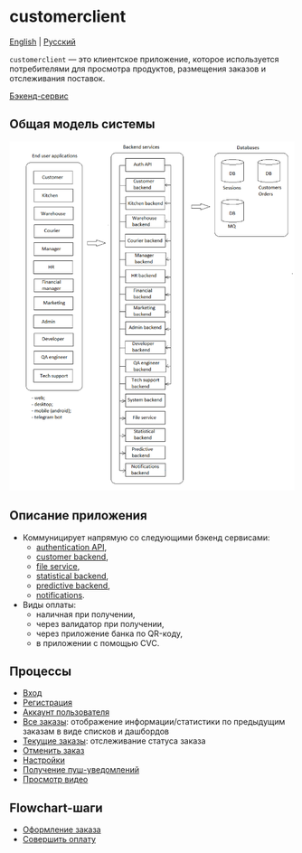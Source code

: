 # customerclient

[English](customerclient.md) | [Русский](customerclient.ru.md)

`customerclient` — это клиентское приложение, которое используется потребителями для просмотра продуктов, размещения заказов и отслеживания поставок.

[Бэкенд-сервис](../backend/customerbackend.ru.md)

## Общая модель системы

![system_overall](../img/system_overall.png)

## Описание приложения

- Коммуницирует напрямую со следующими бэкенд сервисами:
    - [authentication API](../backend/authbackend.ru.md), 
    - [customer backend](../backend/customerbackend.ru.md), 
    - [file service](../backend/fileservice.ru.md), 
    - [statistical backend](../backend/statisticalbackend.ru.md), 
    - [predictive backend](../backend/predictivebackend.ru.md), 
    - [notifications](../backend/notificationsbackend.ru.md).
- Виды оплаты:
    - наличная при получении, 
    - через валидатор при получении, 
    - через приложение банка по QR-коду,
    - в приложении с помощью CVC.

## Процессы

- [Вход](../processes/auth/signin.ru.md)
- [Регистрация](../processes/customer/signup.ru.md)
- [Аккаунт пользователя](../processes/systembackend/useraccount.ru.md)
- [Все заказы](../processes/customer/orders.ru.md): отображение информации/статистики по предыдущим заказам в виде списков и дашбордов
- [Текущие заказы](../processes/customer/pendingorders.ru.md): отслеживание статуса заказа
- [Отменить заказ](../processes/customer/cancelorder.md)
- [Настройки](../processes/customer/settings.ru.md)
- [Получение пуш-уведомлений](../processes/notificationsbackend/getnotified.ru.md)
- [Просмотр видео](../processes/fileservice/watchingvideos.ru.md)

## Flowchart-шаги

- [Оформление заказа](../flowchartsteps/delivering/makeorder.ru.md)
- [Совершить оплату](../flowchartsteps/delivering/makepayment.ru.md)
